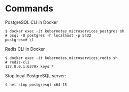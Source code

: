 # Commands

PostgreSQL CLI in Docker

```TEXT
$ docker exec -it kubernetes_microservices_postgres sh
# psql -U postgres -h localhost -p 5432
postgres=# \l
```

Redis CLI in Docker

```TEXT
$ docker exec -it kubernetes_microservices_redis sh
# redis-cli
127.0.0.1:6379> keys *
```

Stop local PostgreSQL server:

```TEXT
$ net stop postgresql-x64-15
```
